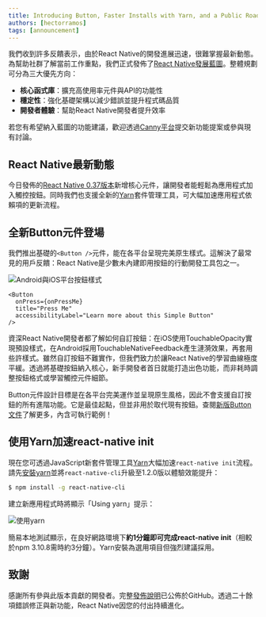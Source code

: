 ```yaml
---
title: Introducing Button, Faster Installs with Yarn, and a Public Roadmap
authors: [hectorramos]
tags: [announcement]
---
```


我們收到許多反饋表示，由於React Native的開發進展迅速，很難掌握最新動態。為幫助社群了解當前工作重點，我們正式發佈了[React Native發展藍圖](https://github.com/facebook/react-native/wiki/Roadmap)。整體規劃可分為三大優先方向：

- **核心函式庫**：擴充高使用率元件與API的功能性
- **穩定性**：強化基礎架構以減少錯誤並提升程式碼品質
- **開發者體驗**：幫助React Native開發者提升效率

若您有希望納入藍圖的功能建議，歡迎透過[Canny平台](https://react-native.canny.io/feature-requests)提交新功能提案或參與現有討論。

## React Native最新動態

今日發佈的[React Native 0.37版本](https://github.com/facebook/react-native/releases/tag/v0.37.0)新增核心元件，讓開發者能輕鬆為應用程式加入觸控按鈕。同時我們也支援全新的[Yarn](https://yarnpkg.com/)套件管理工具，可大幅加速應用程式依賴項的更新流程。

## 全新Button元件登場

我們推出基礎的`<Button />`元件，能在各平台呈現完美原生樣式。這解決了最常見的用戶反饋：React Native是少數未內建即用按鈕的行動開發工具包之一。

![Android與iOS平台按鈕樣式](/blog/assets/button-android-ios.png)

```
<Button
  onPress={onPressMe}
  title="Press Me"
  accessibilityLabel="Learn more about this Simple Button"
/>
```

資深React Native開發者都了解如何自訂按鈕：在iOS使用TouchableOpacity實現預設樣式，在Android採用TouchableNativeFeedback產生漣漪效果，再套用些許樣式。雖然自訂按鈕不難實作，但我們致力於讓React Native的學習曲線極度平緩。透過將基礎按鈕納入核心，新手開發者首日就能打造出色功能，而非耗時調整按鈕格式或學習觸控元件細節。

Button元件設計目標是在各平台完美運作並呈現原生風格，因此不會支援自訂按鈕的所有進階功能。它是最佳起點，但並非用於取代現有按鈕。查閱[新版Button文件](/docs/button)了解更多，內含可執行範例！

## 使用Yarn加速react-native init

現在您可透過JavaScript新套件管理工具[Yarn](https://yarnpkg.com/)大幅加速`react-native init`流程。請先[安裝yarn](https://yarnpkg.com/en/docs/install)並將`react-native-cli`升級至1.2.0版以體驗效能提升：

```sh
$ npm install -g react-native-cli
```

建立新應用程式時將顯示「Using yarn」提示：

![使用yarn](/blog/assets/yarn-rncli.png)

簡易本地測試顯示，在良好網路環境下**約1分鐘即可完成react-native init**（相較於npm 3.10.8需時約3分鐘）。Yarn安裝為選用項目但強烈建議採用。

## 致謝

感謝所有參與此版本貢獻的開發者。完整[發佈說明](https://github.com/facebook/react-native/releases/tag/v0.37.0)已公佈於GitHub。透過二十餘項錯誤修正與新功能，React Native因您的付出持續進化。